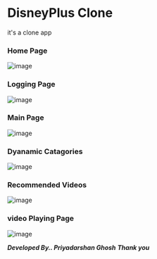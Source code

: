 # DisneyPlus Clone
it's a clone app
### Home Page
![image](https://user-images.githubusercontent.com/62868878/115612683-28d4cd00-a309-11eb-9aba-7557f1ec7f0f.png)

### Logging Page
![image](https://user-images.githubusercontent.com/62868878/115612834-51f55d80-a309-11eb-8e7e-e2f90639eaac.png)

### Main Page
![image](https://user-images.githubusercontent.com/62868878/115612933-705b5900-a309-11eb-92c5-eb690bd22f3f.png)

### Dyanamic Catagories
![image](https://user-images.githubusercontent.com/62868878/115613481-0f805080-a30a-11eb-9428-101e5c5d0431.png)


### Recommended Videos
![image](https://user-images.githubusercontent.com/62868878/115613008-849f5600-a309-11eb-8c5a-454a8e523d8a.png)

### video Playing Page
![image](https://user-images.githubusercontent.com/62868878/115613125-a7316f00-a309-11eb-894d-f17a017902cd.png)

***Developed By.. Priyadarshan Ghosh***
***Thank you***
